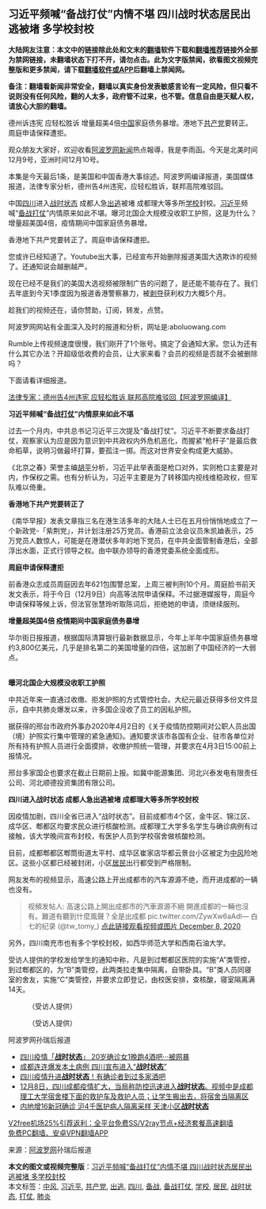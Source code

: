  <h2>习近平频喊“备战打仗”内情不堪 四川战时状态居民出逃被堵 多学校封校</h2> <p class="notice"><b>大陆网友注意：本文中的链接除此处和文末的<a href="https://github.com/bannedbook/fanqiang" >翻墙</a>软件下载和<a href="https://github.com/killgcd/justmysocks/blob/master/README.md">翻墙推荐</a>链接外全部为禁网链接，未翻墙状态下打不开，请勿点击。此为文字版禁闻，欲看图文视频完整版和更多禁闻，请下载<a href="https://github.com/bannedbook/fanqiang">翻墙软件或APP</a>后翻墙上禁闻网。</p><p>备注：翻墙看新闻非常安全，翻墙以真实身份发表敏感言论有一定风险，但只看不说则没有任何风险，翻的人太多，政府管不过来，也不管。信息自由是天赋人权，请放心大胆的翻墙。</b></p>  <div class="entry"> <p id="summary">德州诉违宪 应轻松胜诉 增量超美4倍<span class='wp_keywordlink_affiliate'><a href="https://www.bannedbook.org/" title="中国" target="_blank">中国</a></span>家庭债务暴增。港地下<a href="https://www.bannedbook.org/bnews/tag/%e5%85%b1%e4%ba%a7%e5%85%9a/" class="st_tag internal_tag" rel="tag" title="标签 共产党 下的日志">共产党</a>要转正。周庭申请保释遭拒。</p> <p>观众朋友大家好，欢迎收看<span class='wp_keywordlink_affiliate'><a href="https://www.aboluowang.com/" title="阿波罗网" target="_blank">阿波罗网</a></span><span class='wp_keywordlink_affiliate'><a href="https://www.bannedbook.org/" title="新闻">新闻</a></span>热点報導，我是李雨函。今天是北美时间12月9号，亚洲时间12月10号。</p> <p>本集是今天最后1条，是美国和中国香港大事综述。阿波罗网编译报道，美国媒体报道，法律专家分析，德州告4州违宪，应轻松胜诉，联邦高院难驳回。</p> <p>中国<a href="https://www.bannedbook.org/bnews/tag/%e5%9b%9b%e5%b7%9d/" class="st_tag internal_tag" rel="tag" title="标签 四川 下的日志">四川</a>进入<a href="https://www.bannedbook.org/bnews/tag/%E6%88%98%E6%97%B6%E7%8A%B6%E6%80%81/" class="st_tag internal_tag" rel="tag" title="标签 战时状态 下的日志">战时状态</a> 成都人急<a href="https://www.bannedbook.org/bnews/tag/%E5%87%BA%E9%80%83/" class="st_tag internal_tag" rel="tag" title="标签 出逃 下的日志">出逃</a>被堵 成都理大等多所<a href="https://www.bannedbook.org/bnews/tag/%e5%ad%a6%e6%a0%a1/" class="st_tag internal_tag" rel="tag" title="标签 学校 下的日志">学校</a>封校。<a href="https://www.bannedbook.org/bnews/tag/%e4%b9%a0%e8%bf%91%e5%b9%b3/" class="st_tag internal_tag" rel="tag" title="标签 习近平 下的日志">习近平</a>频喊“<a href="https://www.bannedbook.org/bnews/tag/%E5%A4%87%E6%88%98%E6%89%93%E4%BB%97/" class="st_tag internal_tag" rel="tag" title="标签 备战打仗 下的日志">备战打仗</a>”内情原来如此不堪。曝河北国企大规模没收职工护照，这是为什么？增量超美国4倍，疫情期间中国家庭债务暴增。&nbsp;</p> <p>香港地下共产党要转正了。周庭申请保释遭拒。</p> <p>您或许已经知道了。Youtube出大事，已经宣布开始删除报道美国大选欺诈的视频了。还通知说会越删越严。</p> <p>现在已经不是我们的美国大选视频被限制广告的问题了，是还能不能存在了。我们去年底到今天1季度因为报道香港警察暴力，被<span class='wp_keywordlink'><a href="https://www.bannedbook.org/forum2/topic21.html" title="《剥夺》 黄建民 著" target="_blank">剥夺</a></span>获利权力大概5个月。</p> <p>趁我们的视频还在，请你赞助，订阅，转发，点赞。</p> <p>阿波罗网网站有全面深入及时的报道和分析，网址是:aboluowang.com</p>  <p>Rumble上传视频速度很慢，我们刚开了1个账号。搞定了会通知大家。您认为还有什么其它办法？开超级低收费的会员，让大家来看？会员的视频是否就不会被删除吗？</p> <p>下面请看详细报道。</p> <p><a href="https://www.aboluowang.com/2020/1210/1532329.html">法律专家：德州告4州违宪 应轻松胜诉 联邦高院难驳回【阿波罗网编译】</a></p> <p><strong>习近平频喊“备战<a href="https://www.bannedbook.org/bnews/tag/%E6%89%93%E4%BB%97/" class="st_tag internal_tag" rel="tag" title="标签 打仗 下的日志">打仗</a>”内情原来如此不堪&nbsp;</strong></p> <p>过去一个月内，中共总书记习近平三次提及“备战打仗”。习近平不断要求备战打仗，观察家认为应是因为意识到中共政权内外危机恶化，而握紧“枪杆子”是最后救命稻草，说明习做最坏打算，要孤注一掷。而这对世界安全构成更大威胁。</p> <p>《北京之春》荣誉主编<span class='wp_keywordlink'><a href="https://www.bannedbook.org/forum10/topic196.html" title="胡平" target="_blank">胡平</a></span>分析，习近平此举表面是枪口对外，实则枪口主要是对内，作保权之需。也有分析认为，习近平主要是为了转移国内视线维稳政权，但军队难以倚重。</p> <p><strong>香港地下共产党要转正了</strong></p> <p>《南华早报》发表文章指三名在港生活多年的大陆人士已在五月份悄悄地成立了一个新政党-「紫荆党」，并计划注册25万党员。香港前立法会议员朱凯廸表示，25万党员人数惊人，可能是在港潜伏多年的地下党员，在中共全面管制香港后，全部浮出水面，正式行领导之权。由中联办领导的香港党委系统全面成形。</p> <p><strong>周庭申请保释遭拒 </strong></p>  <p>前香港众志成员周庭因去年621包围警总案，上周三被判刑10个月。周庭脸书前天发文表示，将于今日（12月9日）向高等法院申请保释。不过据港媒报导，周庭今申请保释等候上诉，但法官张慧玲听取陈词后，拒绝她的申请，须继续服刑。</p> <p><strong>增量超美国4倍 疫情期间中国家庭债务暴增&nbsp;</strong></p> <p>华尔街日报报道，根据国际清算银行最新数据显示，今年上半年中国家庭债务暴增约3,800亿美元，几乎是排名第二的美国增量的四倍，这加剧了中国经济的一大弱点。<br />&nbsp;</p> <p><strong>曝河北国企大规模没收职工护照&nbsp;</strong></p> <p>中共近年来一直通过收缴、拒发护照的方式管控社会。大纪元最近获得多份文件显示，自中共肺炎爆发以来，许多国企没收了员工的因私护照。</p> <p>据获得的邢台市政府外事办2020年4月2日的《关于疫情防控期间对公职人员出国（境）护照实行集中管理的紧急通知》。通知要求该市各国有企业、驻市各单位对所有持有护照人员进行全面摸排，收缴护照统一管理，并要求在4月3日15:00前上报情况。</p> <p>邢台多家国企也要求在截止日期前上报。如冀中能源集团、河北兴泰发电有限责任公司、河北顺德投资集团有限公司。</p> <p><strong>四川进入战时状态 成都人急出逃被堵&nbsp;成都理大等多所学校封校</strong></p> <p>因疫情加剧，四川全省已进入“战时状态”。目前成都市4个区，金牛区、锦江区、成华区、郫都区均要求民众进行核酸检测。成都理工大学多名学生与确诊病例有过接触，该大学晚间宣布封校，有医护人员到学校宿舍做核酸检测。</p>  <p></p> <p></p> <p>目前，成都郫都区郫筒街道太平村、成华区崔家店华都云景台小区被定为<a href="https://www.bannedbook.org/bnews/tag/%E4%B8%AD%E9%A3%8E/" class="st_tag internal_tag" rel="tag" title="标签 中风 下的日志">中风</a>险地区。这些小区都已经被封闭，小区<a href="https://www.bannedbook.org/bnews/tag/%E5%B1%85%E6%B0%91/" class="st_tag internal_tag" rel="tag" title="标签 居民 下的日志">居民</a>出行都受到严格限制。</p> <p>网友发布的视频显示，高速公路上开出成都市的汽车源源不绝，而开进成都的一辆也没有。</p> <blockquote><p>视頻发帖人: 高速公路上開出成都市的汽車源源不絕 開進成都的一輛也沒有。難道有聽到什麼風聲？全是出成都     pic.twitter.com/ZywXw6aAdl— 白七的纪录 (@tw_tomy_) <a href="https://twitter.com/tw_tomy_/status/1336309272339070976?ref_src=twsrc%5Etfw">点此链接观看视频或图片 December 8, 2020</a></p></blockquote> <p>另外，四川南充市也有多个学校封校，如西华师范大学和西南石油大学。</p> <p>受访人提供的学校发给学生的通知中称，凡是到过郫都区医院的实施“A”类管控，到过郫都区的，为“B”类管控，此两类拉走集中隔离，自带卧具。“B”类人员同寝室的舍友，实施“C”类管控，并要求立即登记，由校医安排，查核酸，寝室隔离满14天。</p> <figure id="attachment_12604792"><figcaption>（受访人提供）</figcaption></figure> <figure id="attachment_12604793"><figcaption>（受访人提供）</figcaption></figure> <p>阿波罗网孙瑞后报道</p> <ul class='op-related-articles' title='相关阅读'> <li><a href='https://www.bannedbook.org/bnews/baitai/20201209/1444848.html' target='_blank'>四川疫情「<b>战时状态</b>」 20岁确诊女1晚跑4酒吧···被网暴</a></li> <li><a href='https://www.bannedbook.org/bnews/headline/20201209/1444470.html' target='_blank'>成都连连爆发本土病例 四川宣布进入“<b>战时状态</b>”</a></li> <li><a href='https://www.bannedbook.org/bnews/taiwannews/20201209/1444333.html' target='_blank'>四川疫情升进<b>战时状态</b>！有确诊者到过多家酒吧</a></li> <li><a href='https://www.bannedbook.org/bnews/bannedvideo/20201208/1444187.html' target='_blank'>12月8日，四川成都疫情扩大，当局称防控迅速进入<b>战时状态</b>。视频中是成都理工大学宿舍楼下面的救护车及救护人员；让学生搬出去，将宿舍当隔离区</a></li> <li><a href='https://www.bannedbook.org/bnews/headline/20201121/1434827.html' target='_blank'>内地增16新冠确诊 沪4千医护病人隔离采样 天津小区<b>战时状态</b></a></li> </ul> <p class="texttj"> <a href="https://github.com/bannedbook/fanqiang/wiki/V2ray%E6%9C%BA%E5%9C%BA" target="_blank">V2free机场25%引荐返利：全平台免费SS/V2ray节点+经济套餐高速翻墙</a><br/> <a href="https://github.com/bannedbook/fanqiang/wiki/%E7%A6%81%E9%97%BB%E7%BD%91%E5%AE%89%E5%8D%93%E7%BF%BB%E5%A2%99%E6%96%B0%E9%97%BBAPP" target="_blank">免费PC翻墙、安卓VPN翻墙APP</a></p><p> 来源：<a href="https://www.aboluowang.com/2020/1210/1532482.html" target="_blank">阿波罗网</a>孙瑞后报道 </p> <a name='sharetosocial'></a>       <div><b>本文的图文或视频完整版</b>：<a href='https://www.bannedbook.org/bnews/topimagenews/20201210/1445098.html'>习近平频喊“备战打仗”内情不堪 四川战时状态居民出逃被堵 多学校封校</a></div>  </div><!--END ENTRY--> <div class="postfooter"> <div>本文标签：<a href="https://www.bannedbook.org/bnews/tag/%E4%B8%AD%E9%A3%8E/" rel="tag">中风</a>, <a href="https://www.bannedbook.org/bnews/tag/%e4%b9%a0%e8%bf%91%e5%b9%b3/" rel="tag">习近平</a>, <a href="https://www.bannedbook.org/bnews/tag/%e5%85%b1%e4%ba%a7%e5%85%9a/" rel="tag">共产党</a>, <a href="https://www.bannedbook.org/bnews/tag/%E5%87%BA%E9%80%83/" rel="tag">出逃</a>, <a href="https://www.bannedbook.org/bnews/tag/%e5%9b%9b%e5%b7%9d/" rel="tag">四川</a>, <a href="https://www.bannedbook.org/bnews/tag/%E5%A4%87%E6%88%98/" rel="tag">备战</a>, <a href="https://www.bannedbook.org/bnews/tag/%E5%A4%87%E6%88%98%E6%89%93%E4%BB%97/" rel="tag">备战打仗</a>, <a href="https://www.bannedbook.org/bnews/tag/%e5%ad%a6%e6%a0%a1/" rel="tag">学校</a>, <a href="https://www.bannedbook.org/bnews/tag/%E5%B1%85%E6%B0%91/" rel="tag">居民</a>, <a href="https://www.bannedbook.org/bnews/tag/%E6%88%98%E6%97%B6%E7%8A%B6%E6%80%81/" rel="tag">战时状态</a>, <a href="https://www.bannedbook.org/bnews/tag/%E6%89%93%E4%BB%97/" rel="tag">打仗</a>, <a href="https://www.bannedbook.org/bnews/tag/%e8%82%ba%e7%82%8e/" rel="tag">肺炎</a></div>  </div><!--END POSTFOOTER--> 